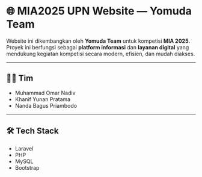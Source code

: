 # 🌐 MIA2025 UPN Website — Yomuda Team

Website ini dikembangkan oleh **Yomuda Team** untuk kompetisi **MIA 2025**.  
Proyek ini berfungsi sebagai **platform informasi** dan **layanan digital** yang mendukung kegiatan kompetisi secara modern, efisien, dan mudah diakses.

---

## 🧑‍💻 Tim
- Muhammad Omar Nadiv
- Khanif Yunan Pratama
- Nanda Bagus Priambodo

---

## 🛠️ Tech Stack
- Laravel
- PHP
- MySQL
- Bootstrap